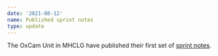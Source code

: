 ```yaml
---
date: '2021-08-12'
name: Published sprint notes
type: update
---
```


The OxCam Unit in MHCLG have published their first set of [sprint notes](2021-08-12).
